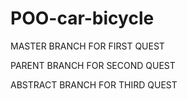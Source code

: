 # POO-car-bicycle
MASTER BRANCH FOR FIRST QUEST

PARENT BRANCH FOR SECOND QUEST

ABSTRACT BRANCH FOR THIRD QUEST